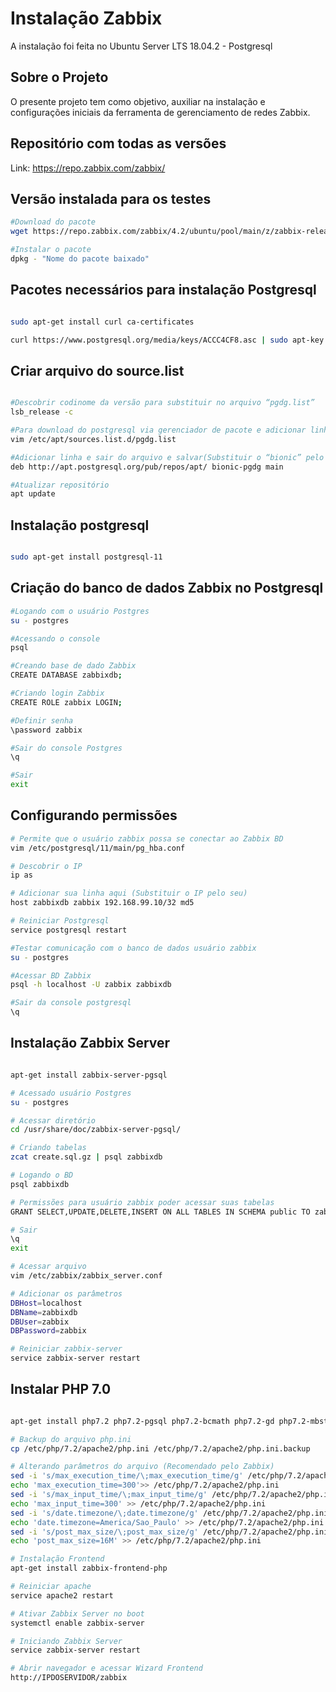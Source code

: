 # Instalação Zabbix 
A instalação foi feita no Ubuntu Server LTS 18.04.2 - Postgresql

## Sobre o Projeto 
O presente projeto tem como objetivo, auxiliar na instalação e configurações iniciais da ferramenta de gerenciamento de redes Zabbix. 

## Repositório com todas as versões 
Link: https://repo.zabbix.com/zabbix/

## Versão instalada para os testes 
``` bash
#Download do pacote 
wget https://repo.zabbix.com/zabbix/4.2/ubuntu/pool/main/z/zabbix-release/zabbix-release_4.2-1%2Bbionic_all.deb

#Instalar o pacote
dpkg - "Nome do pacote baixado"

```

## Pacotes necessários para instalação Postgresql 
``` bash

sudo apt-get install curl ca-certificates

curl https://www.postgresql.org/media/keys/ACCC4CF8.asc | sudo apt-key add -

``` 

## Criar arquivo do source.list

``` bash

#Descobrir codinome da versão para substituir no arquivo “pgdg.list”
lsb_release -c

#Para download do postgresql via gerenciador de pacote e adicionar linha
vim /etc/apt/sources.list.d/pgdg.list

#Adicionar linha e sair do arquivo e salvar(Substituir o “bionic” pelo nome da sua versão)
deb http://apt.postgresql.org/pub/repos/apt/ bionic-pgdg main

#Atualizar repositório
apt update

``` 

## Instalação postgresql
``` bash

sudo apt-get install postgresql-11

``` 

## Criação do banco de dados Zabbix no Postgresql

``` bash
#Logando com o usuário Postgres
su - postgres

#Acessando o console 
psql

#Creando base de dado Zabbix
CREATE DATABASE zabbixdb;

#Criando login Zabbix
CREATE ROLE zabbix LOGIN;

#Definir senha 
\password zabbix

#Sair do console Postgres
\q

#Sair 
exit

``` 
## Configurando permissões

``` bash
# Permite que o usuário zabbix possa se conectar ao Zabbix BD
vim /etc/postgresql/11/main/pg_hba.conf

# Descobrir o IP
ip as

# Adicionar sua linha aqui (Substituir o IP pelo seu)
host zabbixdb zabbix 192.168.99.10/32 md5

# Reiniciar Postgresql
service postgresql restart

#Testar comunicação com o banco de dados usuário zabbix
su - postgres

#Acessar BD Zabbix
psql -h localhost -U zabbix zabbixdb

#Sair da console postgresql
\q  

``` 

## Instalação Zabbix Server

``` bash

apt-get install zabbix-server-pgsql

# Acessado usuário Postgres 
su - postgres

# Acessar diretório
cd /usr/share/doc/zabbix-server-pgsql/

# Criando tabelas
zcat create.sql.gz | psql zabbixdb

# Logando o BD 
psql zabbixdb

# Permissões para usuário zabbix poder acessar suas tabelas
GRANT SELECT,UPDATE,DELETE,INSERT ON ALL TABLES IN SCHEMA public TO zabbix;

# Sair
\q
exit 

# Acessar arquivo
vim /etc/zabbix/zabbix_server.conf

# Adicionar os parâmetros
DBHost=localhost
DBName=zabbixdb
DBUser=zabbix
DBPassword=zabbix

# Reiniciar zabbix-server
service zabbix-server restart

``` 

## Instalar PHP 7.0

``` bash

apt-get install php7.2 php7.2-pgsql php7.2-bcmath php7.2-gd php7.2-mbstring php7.2-xml php7.2-gettext php7.2-ldap

# Backup do arquivo php.ini
cp /etc/php/7.2/apache2/php.ini /etc/php/7.2/apache2/php.ini.backup

# Alterando parâmetros do arquivo (Recomendado pelo Zabbix)
sed -i 's/max_execution_time/\;max_execution_time/g' /etc/php/7.2/apache2/php.ini
echo 'max_execution_time=300'>> /etc/php/7.2/apache2/php.ini				
sed -i 's/max_input_time/\;max_input_time/g' /etc/php/7.2/apache2/php.ini
echo 'max_input_time=300' >> /etc/php/7.2/apache2/php.ini
sed -i 's/date.timezone/\;date.timezone/g' /etc/php/7.2/apache2/php.ini
echo 'date.timezone=America/Sao_Paulo' >> /etc/php/7.2/apache2/php.ini
sed -i 's/post_max_size/\;post_max_size/g' /etc/php/7.2/apache2/php.ini
echo 'post_max_size=16M' >> /etc/php/7.2/apache2/php.ini

# Instalação Frontend
apt-get install zabbix-frontend-php

# Reiniciar apache
service apache2 restart

# Ativar Zabbix Server no boot
systemctl enable zabbix-server

# Iniciando Zabbix Server 
service zabbix-server restart

# Abrir navegador e acessar Wizard Frontend
http://IPDOSERVIDOR/zabbix


``` 
